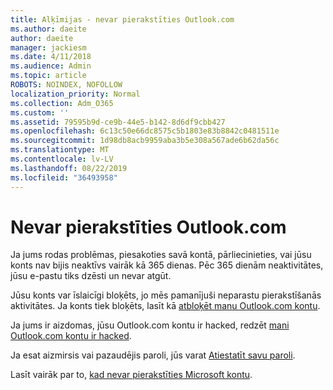 ```yaml
---
title: Alķīmijas - nevar pierakstīties Outlook.com
ms.author: daeite
author: daeite
manager: jackiesm
ms.date: 4/11/2018
ms.audience: Admin
ms.topic: article
ROBOTS: NOINDEX, NOFOLLOW
localization_priority: Normal
ms.collection: Adm_O365
ms.custom: ''
ms.assetid: 79595b9d-ce9b-44e5-b142-8d6df9cbb427
ms.openlocfilehash: 6c13c50e66dc8575c5b1803e83b8842c0481511e
ms.sourcegitcommit: 1d98db8acb9959aba3b5e308a567ade6b62da56c
ms.translationtype: MT
ms.contentlocale: lv-LV
ms.lasthandoff: 08/22/2019
ms.locfileid: "36493958"
---
```

# <a name="cant-sign-in-to-outlookcom"></a>Nevar pierakstīties Outlook.com

Ja jums rodas problēmas, piesakoties savā kontā, pārliecinieties, vai jūsu konts nav bijis neaktīvs vairāk kā 365 dienas. Pēc 365 dienām neaktivitātes, jūsu e-pastu tiks dzēsti un nevar atgūt.
  
Jūsu konts var īslaicīgi bloķēts, jo mēs pamanījuši neparastu pierakstīšanās aktivitātes. Ja konts tiek bloķēts, lasīt kā [atbloķēt manu Outlook.com kontu](https://support.office.com/article/f4ad2701-d166-4d8b-8a6a-9af2a1f8a4c4.aspx). 
  
Ja jums ir aizdomas, jūsu Outlook.com kontu ir hacked, redzēt [mani Outlook.com kontu ir hacked](https://support.office.com/article/35993ac5-ac2f-494e-aacb-5232dda453d8.aspx).
  
Ja esat aizmirsis vai pazaudējis paroli, jūs varat [Atiestatīt savu paroli](https://go.microsoft.com/fwlink/p/?LinkID=242804).
  
Lasīt vairāk par to, [kad nevar pierakstīties Microsoft kontu](https://go.microsoft.com/fwlink/p/?linkid=837479).
  

